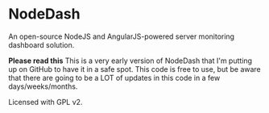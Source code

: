 NodeDash
========

An open-source NodeJS and AngularJS-powered server monitoring dashboard solution.

**Please read this**
This is a very early version of NodeDash that I'm putting up on GitHub to have it in a safe spot.
This code is free to use, but be aware that there are going to be a LOT of updates in this code in a few days/weeks/months.



Licensed with GPL v2.
